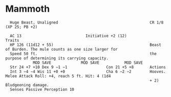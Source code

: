 # Mammoth

      Huge Beast, Unaligned                                        CR 1/8 (XP 25; PB +2)

      AC 13                            Initiative +2 (12)                Traits
      HP 126 (11d12 + 55)                                          Beast of Burden. The mule counts as one size larger for
      Speed 50 ft.                                                 the purpose of determining its carrying capacity.
                MOD SAVE             MOD SAVE           MOD SAVE
      Str 24 +7 +10 Dex 9 −1 −1                 Con 21 +5 +8       Actions
      Int 3 −4 −4 Wis 11 +0 +0                  Cha 6 −2 −2        Hooves. Melee Attack Roll: +4, reach 5 ft. Hit: 4 (1d4
                                                                   + 2) Bludgeoning damage.
      Senses Passive Perception 10
